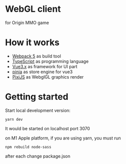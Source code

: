 # WebGL client 
for Origin MMO game

# How it works

- [Webpack 5](https://github.com/webpack/webpack) as build tool
- [TypeScript](https://github.com/microsoft/TypeScript) as programming language
- [Vue3.x](https://github.com/vuejs/vue-next) as framework for UI part
- [pinia](https://github.com/vuejs/pinia) as store engine for vue3
- [PixiJS](https://github.com/pixijs/pixi.js) as WebglGL graphics render

# Getting started

Start local development version:
```shell
yarn dev
```
It would be started on localhost port 3070

on M1 Apple platform, if you are using yarn, you must run
```shell
npm rebuild node-sass
```
after each change package.json
